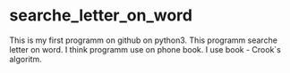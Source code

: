 # searche_letter_on_word
This is my first programm on github on python3. This programm searche letter on word. I think programm use on phone book. I use book - Crook`s algoritm.
